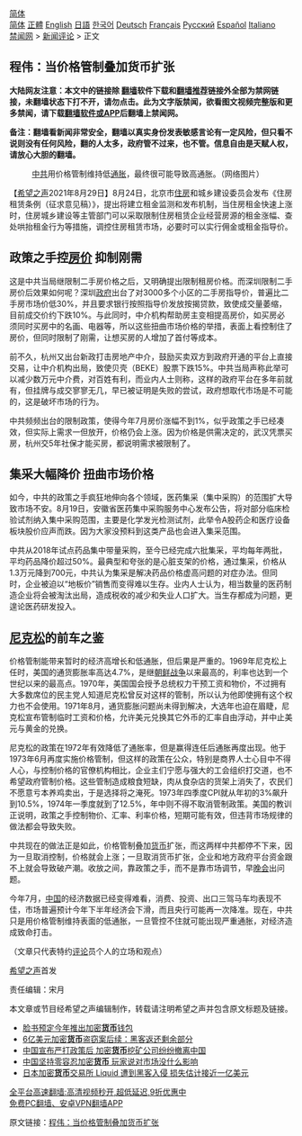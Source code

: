 <!-- 面包屑导航 --> <div class="breadcrumb"><!-- GTranslate: https://gtranslate.io/ -->  <div class="switcher notranslate">  <div class="selected">  <a href="#" onclick="return false;"> 简体</a>  </div>  <div class="option">  <a href="https://www.bannedbook.org" onclick="doGTranslate('zh-CN|zh-CN');jQuery('div.switcher div.selected a').html(jQuery(this).html());return false;" title="简体中文" class="nturl selected"> 简体</a>  <a href="https://www.bannedbook.org/zh-tw/" onclick="doGTranslate('zh-CN|zh-TW');jQuery('div.switcher div.selected a').html(jQuery(this).html());return false;" title="繁體中文" class="nturl"> 正體</a>  <a href="https://www.bannedbook.org/en/" onclick="doGTranslate('zh-CN|en');jQuery('div.switcher div.selected a').html(jQuery(this).html());return false;" title="English" class="nturl"> English</a>  <a href="https://www.bannedbook.org/ja/" onclick="doGTranslate('zh-CN|ja');jQuery('div.switcher div.selected a').html(jQuery(this).html());return false;" title="日本語" class="nturl"> 日語</a>  <a href="https://www.bannedbook.org/ko/" onclick="doGTranslate('zh-CN|ko');jQuery('div.switcher div.selected a').html(jQuery(this).html());return false;" title="한국어" class="nturl"> 한국어</a>  <a href="https://www.bannedbook.org/de/" onclick="doGTranslate('zh-CN|de');jQuery('div.switcher div.selected a').html(jQuery(this).html());return false;" title="Deutsch" class="nturl"> Deutsch</a>  <a href="https://www.bannedbook.org/fr/" onclick="doGTranslate('zh-CN|fr');jQuery('div.switcher div.selected a').html(jQuery(this).html());return false;" title="Français" class="nturl"> Français</a>  <a href="https://www.bannedbook.org/ru/" onclick="doGTranslate('zh-CN|ru');jQuery('div.switcher div.selected a').html(jQuery(this).html());return false;" title="Русский" class="nturl"> Русский</a>  <a href="https://www.bannedbook.org/es/" onclick="doGTranslate('zh-CN|es');jQuery('div.switcher div.selected a').html(jQuery(this).html());return false;" title="Español" class="nturl"> Español</a>  <a href="https://www.bannedbook.org/it/" onclick="doGTranslate('zh-CN|it');jQuery('div.switcher div.selected a').html(jQuery(this).html());return false;" title="Italiano" class="nturl"> Italiano</a>  </div>  </div>      <div class='breadcrumb-sub'><!-- Breadcrumb NavXT 6.3.0 --> <a href="https://www.bannedbook.org/" class="home">禁闻网</a> &gt; <a href="https://www.bannedbook.org/bnews/comments/" class="category">新闻评论</a> &gt; 正文</div></div><h2>程伟：当价格管制叠加货币扩张</h2> <p class="notice"><b>大陆网友注意：本文中的链接除 <a href="https://github.com/bannedbook/fanqiang" >翻墙</a>软件下载和<a href="https://github.com/killgcd/justmysocks/blob/master/README.md">翻墙推荐</a>链接外全部为禁网链接，未翻墙状态下打不开，请勿点击。此为文字版禁闻，欲看图文视频完整版和更多禁闻，请下载<a href="https://github.com/bannedbook/fanqiang">翻墙软件或APP</a>后翻墙上禁闻网。</p><p>备注：翻墙看新闻非常安全，翻墙以真实身份发表敏感言论有一定风险，但只看不说则没有任何风险，翻的人太多，政府管不过来，也不管。信息自由是天赋人权，请放心大胆的翻墙。</b></p>  <div class="entry"> <figure> <p><figcaption><a href="https://www.bannedbook.org/bnews/tag/%e4%b8%ad%e5%85%b1/" class="st_tag internal_tag" rel="tag" title="标签 中共 下的日志">中共</a>用价格管制维持低<a href="https://www.bannedbook.org/bnews/tag/%e9%80%9a%e8%83%80/" class="st_tag internal_tag" rel="tag" title="标签 通胀 下的日志">通胀</a>，最终很可能导致高通胀。（网络图片）</figcaption></figure> <p>【<span class='wp_keywordlink_affiliate'><a href="https://www.soundofhope.org" title="希望之声" target="_blank">希望之声</a></span>2021年8月29日】8月24日，北京市<a href="https://www.bannedbook.org/bnews/tag/%E4%BD%8F%E6%88%BF/" class="st_tag internal_tag" rel="tag" title="标签 住房 下的日志">住房</a>和城乡建设委员会发布《住房租赁条例（征求意见稿）》，提出将建立租金监测和发布机制，当住房租金快速上涨时，住房城乡建设等主管部门可以采取限制住房租赁企业经营房源的租金涨幅、查处哄抬租金行为等措施，调控住房租赁市场，必要时可以实行佣金或租金指导价。</p> <h2>政策之手控<a href="https://www.bannedbook.org/bnews/tag/%E6%88%BF%E4%BB%B7/" class="st_tag internal_tag" rel="tag" title="标签 房价 下的日志">房价</a> 抑制刚需</h2> <p>这是中共当局继限制二手房价格之后，又明确提出限制租房价格。而深圳限制二手房价后效果如何呢？深圳<a href="https://www.bannedbook.org/bnews/tag/%e6%94%bf%e5%ba%9c/" class="st_tag internal_tag" rel="tag" title="标签 政府 下的日志">政府</a>出台了对3000多个小区的二手房指导价，普遍比二手房市场价低30%，并且要求银行按照指导价发放按揭贷款，致使成交量萎缩，目前成交价约下跌10%。与此同时，中介机构帮助房主变相提高房价，如买房必须同时买房中的名画、电器等，所以这些扭曲市场价格的举措，表面上看控制住了房价，但同时限制了刚需，让想买房的人增加了首付等成本。</p> <p>前不久，杭州又出台新政打击房地产中介，鼓励买卖双方到政府开通的平台上直接交易，让中介机构出局，致使贝壳（BEKE）股票下跌15%。中共当局声称此举可以减少数万元中介费，对百姓有利，而业内人士则称，这样的政府平台在多年前就有，但挂牌与成交寥寥无几，早已被证明是失败的尝试，政府想取代市场是不可能的，这是破坏市场的行为。</p> <p>中共频频出台的限制政策，使得今年7月房价涨幅不到1%，似乎政策之手已经凑效，但实际上需求一但放开，价格仍会上涨。因为价格是供需决定的，武汉凭票买房，杭州交5年社保才能买房，都说明需求被限制了。</p>  <h2>集采大幅降价 扭曲市场价格</h2> <p>如今，中共的政策之手疯狂地伸向各个领域，医药集采（集中采购）的范围扩大导致市场不安。8月19日，安徽省医药集中采购服务中心发布公告，将对部分临床检验试剂纳入集中采购范围，主要是化学发光检测试剂，此举令A股药企和医疗设备板块股价应声而跌。因为大家没预料到这类产品也会进入集采范围。</p> <p>中共从2018年试点药品集中带量采购，至今已经完成六批集采，平均每年两批，平均药品降价超过50%。最典型和夸张的是心脏支架的价格，通过集采，价格从1.3万元降到700元，中共认为集采是解决药品价格虚高问题的对症办法。但同时，企业被迫以“地板价”销售而变得难以生存。业内人士认为，相当数量的医药制造企业将会被淘汰出局，造成税收的减少和失业人口扩大。当生存都成为问题，更遑论医药研发投入。</p> <h2><a href="https://www.bannedbook.org/bnews/tag/%E5%B0%BC%E5%85%8B%E6%9D%BE/" class="st_tag internal_tag" rel="tag" title="标签 尼克松 下的日志">尼克松</a>的前车之鉴</h2> <p>价格管制能带来暂时的经济高增长和低通胀，但后果是严重的。1969年尼克松上任时，美国的通货膨胀率高达4.7%，是继<span class='wp_keywordlink'><a href="https://www.bannedbook.org/forum2/topic1037.html" title="朝鲜战争——李奇微回忆录" target="_blank">朝鲜战争</a></span>以来最高的，利率也达到一个世纪以来的最高点。1970年，美国国会授予总统权力干预工资和物价，不过拥有大多数席位的民主党人知道尼克松曾反对这样的管制，所以认为他即使拥有这个权力也不会使用。1971年8月，通货膨胀问题尚未得到解决，大选年也迫在眉睫，尼克松宣布管制临时工资和价格，允许美元兑换其它外币的汇率自由浮动，并中止美元与黄金的兑换。</p> <p>尼克松的政策在1972年有效降低了通胀率，但是赢得连任后通胀再度出现。他于1973年6月再度实施价格管制，但这样的政策在公众，特别是商界人士心目中不得人心，与控制价格的官僚机构相比，企业主们宁愿与强大的工会组织打交道，也不希望政府管制价格。这些管制造成粮食短缺，肉从食杂店的货架上消失了，农民们不愿意亏本养鸡卖出，于是选择将之淹死。1973年四季度CPI就从年初的3%飙升到10.5%，1974年一季度就到了12.5%，年中则不得不取消管制政策。美国的教训正说明，政策之手控制物价、汇率、利率价格，短期可能有效，但违背市场规律的做法都会导致失败。</p>  <p>中共现在的做法正是如此，价格管制叠加<a href="https://www.bannedbook.org/bnews/tag/%E8%B4%A7%E5%B8%81/" class="st_tag internal_tag" rel="tag" title="标签 货币 下的日志">货币</a>扩张，而这两样中共都停不下来，因为一旦取消控制，价格就会上涨；一旦取消货币扩张，企业和地方政府平台资金跟不上就会导致破产潮。收放之间，靠政策之手，而不是靠市场调节，早<span class='wp_keywordlink_affiliate'><a href="https://zh-cn.shenyunperformingarts.org/" title="晚会" target="_blank">晚会</a></span>出问题。</p> <p>今年7月，<span class='wp_keywordlink_affiliate'><a href="https://www.bannedbook.org/" title="中国" target="_blank">中国</a></span>的经济数据已经变得难看，消费、投资、出口三驾马车均表现不佳，市场普遍预计今年下半年经济会下滑，而且央行可能再一次降准。现在，中共只是用价格管制维持表面的低通胀，一旦管控不住就可能出现严重通胀，对经济造成致命打击。</p> <p>（文章只代表特约<span class='wp_keywordlink_affiliate'><a href="https://www.bannedbook.org/bnews/comments/" title="新闻评论" target="_blank">评论</a></span>员个人的立场和观点）</p> <p><a href="https://www.bannedbook.org/bnews/tag/%e5%b8%8c%e6%9c%9b%e4%b9%8b%e5%a3%b0/" class="st_tag internal_tag" rel="tag" title="标签 希望之声 下的日志">希望之声</a>首发</p>  <p>责任编辑：宋月</p> <p>本文章或节目经希望之声编辑制作，转载请注明希望之声并包含原文标题及链接。 </p> <ul class='op-related-articles' title='相关阅读'> <li><a href='https://www.bannedbook.org/bnews/baitai/20210827/1614156.html' target='_blank'>脸书预定今年推出加密<b>货币</b>钱包</a></li> <li><a href='https://www.bannedbook.org/bnews/cnnews/20210825/1612536.html' target='_blank'>6亿美元加密<b>货币</b>盗窃案后续：黑客返还剩余部分</a></li> <li><a href='https://www.bannedbook.org/bnews/ssgc/20210823/1611771.html' target='_blank'>中国宣布严打政策后 加密<b>货币</b>挖矿公司纷纷撤离中国</a></li> <li><a href='https://www.bannedbook.org/bnews/headline/20210821/1610209.html' target='_blank'>中国坚持零容忍加密<b>货币</b> 玩家说对市场没什么影响</a></li> <li><a href='https://www.bannedbook.org/bnews/baitai/20210820/1609696.html' target='_blank'>日本加密<b>货币</b>交易所 Liquid 遭到黑客入侵 损失估计接近一亿美元</a></li> </ul> <p class="texttj"> <a href="https://github.com/bannedbook/fanqiang/wiki/V2ray%E6%9C%BA%E5%9C%BA" target="_blank">全平台高速翻墙:高清视频秒开,超低延迟,9折优惠中</a><br/> <a href="https://github.com/bannedbook/fanqiang/wiki/%E7%A6%81%E9%97%BB%E7%BD%91%E5%AE%89%E5%8D%93%E7%BF%BB%E5%A2%99%E6%96%B0%E9%97%BBAPP" target="_blank">免费PC翻墙、安卓VPN翻墙APP</a></p><p>原文链接：<a class="src_link"  href="https://www.soundofhope.org/post/539975" target="_blank">程伟：当价格管制叠加货币扩张</a></p> <a name='sharetosocial'></a>  <div style="margin-bottom:5px;padding-bottom:5px;clear:both"> <div id="archive-pix-1" class="banner-ads"> <!-- AuctionX Display platform tag START --> <div id="26318x728x90x621x_ADSLOT2" clicktrack="%%CLICK_URL_ESC%%"></div> <!-- AuctionX Display platform tag END --> </div> <div id="archive-pix-2" class="banner-ads"> <!-- AuctionX Display platform tag START --> <div id="26315x300x250x621x_ADSLOT2" clicktrack="%%CLICK_URL_ESC%%"></div> <!-- AuctionX Display platform tag END --> </div> </div>  <div id="archive-pix-1" class="banner-ads"> <!-- AuctionX Display platform tag START --> <div id="26318x728x90x621x_ADSLOT3" clicktrack="%%CLICK_URL_ESC%%"></div> <!-- AuctionX Display platform tag END --> </div> </div><!--END ENTRY--> 